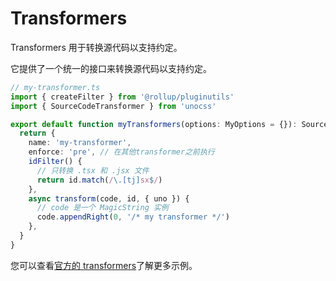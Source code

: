 # Transformers

Transformers 用于转换源代码以支持约定。

它提供了一个统一的接口来转换源代码以支持约定。

```ts
// my-transformer.ts
import { createFilter } from '@rollup/pluginutils'
import { SourceCodeTransformer } from 'unocss'

export default function myTransformers(options: MyOptions = {}): SourceCodeTransformer {
  return {
    name: 'my-transformer',
    enforce: 'pre', // 在其他transformer之前执行
    idFilter() {
      // 只转换 .tsx 和 .jsx 文件
      return id.match(/\.[tj]sx$/)
    },
    async transform(code, id, { uno }) {
      // code 是一个 MagicString 实例
      code.appendRight(0, '/* my transformer */')
    },
  }
}
```

您可以查看[官方的 transformers](/presets/#transformers)了解更多示例。


